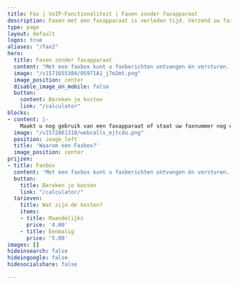 ```yaml
---
title: Fax | VoIP-Functionaliteit | Faxen zonder faxapparaat
description: Faxen met een faxapparaat is verleden tijd. Verzend uw faxen online en ontvang inkomende faxen als een pdf-bestand in uw e-mail.
type: page
layout: default
logos: true
aliases: "/fax2"
hero:
  title: Faxen zonder faxapparaat
  content: "Met een faxbox kunt u faxberichten ontvangen én versturen. Hiervoor heeft u geen fysiek faxapparaat meer nodig, alles gaat via internet. <b>Inkomende faxberichten</b> komen als PDF-bericht per email op één of meer emailadressen binnen. Wilt u een **fax versturen**, dan kunt u het te faxen bestand als PDF-document uploaden op de telefooncentrale. Het bericht komt dan bij uw relatie als fax binnen."
  image: "/v1571655384/OS971A1_j7m2mt.png"
  image_position: center
  disable_image_on_mobile: false
  button:
    content: Bereken je kosten
    link: "/calculator"
blocks:
- content: |-
    Maakt u nog gebruik van een faxapparaat of staat uw faxnummer nog op uw briefpapier? Dan kunt u het faxnummer behouden en binnenkomende faxen worden naar uw email gestuurd. Ook uitgaand kunt u faxen door een PDF te uploaden op de telefooncentrale. Zo kunt u faxen ontvangen en verzenden zonder faxapparaat. <a href="https://www.callvoip.nl/ondersteuning/fax-voicemail/fax-versturen/" class="button">Hoe werkt het?</a>
  image: "/v1572861318/webcalls_ejtcdu.png"
  position: image_left
  title: 'Waarom een Faxbox?'
  image_position: center
prijzen:
- title: Faxbox
  content: 'Met een faxbox kunt u faxberichten ontvangen én versturen.'
  button:
    title: Bereken je kosten
    link: "/calculator/"
  tarieven:
    title: Wat zijn de kosten?
    items:
    - title: Maandelijks
      price: '4.00'
    - title: Eenmalig
      price: '5.00'
images: []
hideinsearch: false
hideingoogle: false
hidesocialshare: false

---
```

